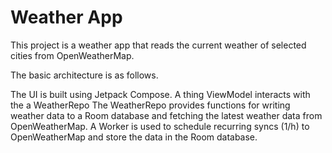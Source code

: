 # Weather App

This project is a weather app that reads the current weather of selected cities from OpenWeatherMap.

The basic architecture is as follows.

The UI is built using Jetpack Compose. 
A thing ViewModel interacts with the a WeatherRepo
The WeatherRepo provides functions for writing weather data to a Room database and fetching 
the latest weather data from OpenWeatherMap. 
A Worker is used to schedule recurring syncs (1/h) to OpenWeatherMap and store the data in the 
Room database.
